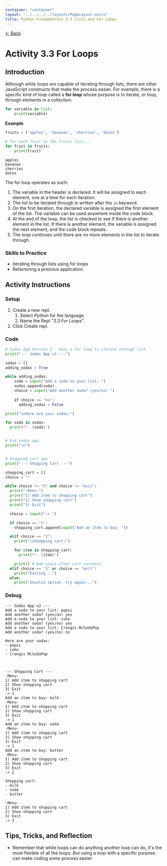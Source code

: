 ```yaml
---
container: "container"
layout: "../../../../layouts/PageLayout.astro"
title: Python Fundamentals 3.3 Lists and For Loops
---
```


[← Back](/comp-sci/python/)

# Activity 3.3 For Loops

## Introduction

Although while loops are capable of iterating through lists, there are other JavaScript constructs that make the process easier. For example, there is a specific kind of loop called a **for loop** whose purpose is to iterate, or loop, through elements in a collection.

```python
for variable in list:
    print(variable)
```

**Example**

```python
fruits = ['apples', 'bananas', 'cherries', 'dates']

# for each fruit in the fruits list...
for fruit in fruits:
    print(fruit)
```

```shell
apples
bananas
cherries
dates
```

The for loop operates as such:

1. The variable in the header is declared. It will be assigned to each element, one at a time for each iteration.
2. The list to be iterated through is written after the `in` keyword.
3. On the first iteration, the declared variable is assigned the first element of the list. The variable can be used anywhere inside the code block.
4. At the end of the loop, the list is checked to see if there is another element in the list. If there is another element, the variable is assigned the next element, and the code block repeats.
5. The loop continues until there are no more elements in the list to iterate through.

### Skills to Practice

- Iterating through lists using for loops
- Refactoring a previous application

## Activity Instructions

### Setup
1. Create a new repl.
    1. Select *Python* for the language.
    2. Name the Repl "*3.3 For Loops*".
2. Click Create repl.

### Code

```python
# Sodas App Version 2 - Uses a for loop to iterate through list
print("--- Sodas App v2 ---")

sodas = []
adding_sodas = True

while adding_sodas:
    soda = input("Add a soda to your list: ")
    sodas.append(soda)
    choice = input("Add another soda? (yes/no) ")
    
    if choice == "no":
      adding_sodas = False

print("\nHere are your sodas:")

for soda in sodas:
  print(f"- {soda}")


# End sodas app
print("\n")


# Shopping cart app
print("--- Shopping Cart ---")

shopping_cart = []
choice = ""

while choice != "3" and choice != "exit":
  print("-Menu-")
  print("1) Add item to shopping cart")
  print("2) Show shopping cart")
  print("3) Exit")

  choice = input("-> ")

  if choice == "1":
    shopping_cart.append(input("Add an item to buy: "))

  elif choice == "2":
    print("\nShopping cart:")

    for item in shopping_cart:
      print(f"- {item}")

    print() # Add space after cart contents
  elif choice == "3" or choice == "exit":
    print("Exiting...")
  else:
    print("Invalid option, try again...")
```

### Debug

```
--- Sodas App v2 ---
Add a soda to your list: pepsi
Add another soda? (yes/no) yes
Add a soda to your list: coke
Add another soda? (yes/no) yes
Add a soda to your list: Crangis McSodaPop
Add another soda? (yes/no) no

Here are your sodas:
- pepsi
- coke
- Crangis McSodaPop



--- Shopping Cart ---
-Menu-
1) Add item to shopping cart
2) Show shopping cart
3) Exit
-> 1
Add an item to buy: milk
-Menu-
1) Add item to shopping cart
2) Show shopping cart
3) Exit
-> 1
Add an item to buy: soda
-Menu-
1) Add item to shopping cart
2) Show shopping cart
3) Exit
-> 1
Add an item to buy: butter
-Menu-
1) Add item to shopping cart
2) Show shopping cart
3) Exit
-> 2

Shopping cart:
- milk
- soda
- butter

-Menu-
1) Add item to shopping cart
2) Show shopping cart
3) Exit
-> 3
```

## Tips, Tricks, and Reflection

- Remember that while loops can do anything another loop can do, it's the most flexible of all the loops. But using a loop with a specific purpose can make coding some process easier.